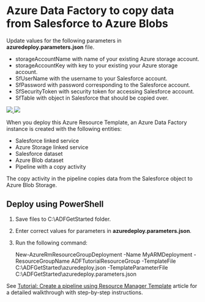 # Azure Data Factory to copy data from Salesforce to Azure Blobs
Update values for the following parameters in **azuredeploy.parameters.json** file.

- storageAccountName with name of your existing Azure storage account.
- storageAccountKey with key to your existing your Azure storage account. 
- SfUserName with the username to your Salesforce account. 
- SfPassword with password corresponding to the Salesforce account. 
- SfSecurityToken with security token for accessing Salesforce account. 
- SfTable with object in Salesforce that should be copied over.
 
<a href="https://portal.azure.com/#create/Microsoft.Template/uri/https%3A%2F%2Fraw.githubusercontent.com%2FAzure%2Fazure-quickstart-templates%2Fmaster%2F101-data-factory-salesforce-to-blob-copy%2Fazuredeploy.json" target="_blank">
    <img src="http://azuredeploy.net/deploybutton.png"/>
</a>
<a href="http://armviz.io/#/?load=https%3A%2F%2Fraw.githubusercontent.com%2FAzure%2Fazure-quickstart-templates%2Fmaster%2F101-data-factory-salesforce-to-blob-copy%2Fazuredeploy.json" target="_blank">
    <img src="http://armviz.io/visualizebutton.png"/>
</a>

When you deploy this Azure Resource Template, an Azure Data Factory instance is created with the following entities: 

- Salesforce linked service
- Azure Storage linked service
- Salesforce dataset
- Azure Blob dataset
- Pipeline with a copy activity

The copy activity in the pipeline copies data from the Salesforce object to Azure Blob Storage. 

## Deploy using PowerShell
1. Save files to C:\ADFGetStarted folder. 
2. Enter correct values for parameters in **azuredeploy.parameters.json**. 
2. Run the following command:
	
	New-AzureRmResourceGroupDeployment -Name MyARMDeployment -ResourceGroupName ADFTutorialResourceGroup -TemplateFile C:\ADFGetStarted\azuredeploy.json -TemplateParameterFile C:\ADFGetStarted\azuredeploy.parameters.json

See [Tutorial: Create a pipeline using Resource Manager Template](https://azure.microsoft.com/documentation/articles/data-factory-copy-activity-tutorial-using-azure-resource-manager-template/?rnd=1#create-data-factory) article for a detailed walkthrough with step-by-step instructions. 
